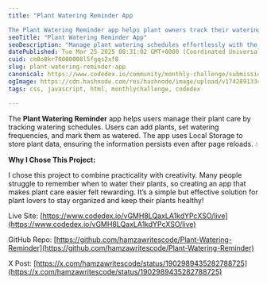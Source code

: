```yaml
---
title: "Plant Watering Reminder App

The Plant Watering Reminder app helps plant owners track their watering schedules."
seoTitle: "Plant Watering Reminder App"
seoDescription: "Manage plant watering schedules effortlessly with the Plant Watering Reminder app. Keep your plants healthy and never miss a watering again"
datePublished: Tue Mar 25 2025 08:31:02 GMT+0000 (Coordinated Universal Time)
cuid: cm8o8kr70000008l5fgqs2xf8
slug: plant-watering-reminder-app
canonical: https://www.codedex.io/community/monthly-challenge/submission/ZZCMxdkHwebjd2eTLCo8
ogImage: https://cdn.hashnode.com/res/hashnode/image/upload/v1742891334018/4ac3d76e-86f7-4412-b7ea-e530de89e429.png
tags: css, javascript, html, monthlychallenge, codedex

---
```


The **Plant Watering Reminder** app helps users manage their plant care by tracking watering schedules. Users can add plants, set watering frequencies, and mark them as watered. The app uses Local Storage to store plant data, ensuring the information persists even after page reloads. 💧

**Why I Chose This Project:**

I chose this project to combine practicality with creativity. Many people struggle to remember when to water their plants, so creating an app that makes plant care easier felt rewarding. It’s a simple but effective solution for plant lovers to stay organized and keep their plants healthy!

Live Site: [https://www.codedex.io/vGMH8LQaxLA1kdYPcXSO/live](https://www.codedex.io/vGMH8LQaxLA1kdYPcXSO/live)

GitHub Repo: [https://github.com/hamzawritescode/Plant-Watering-Reminder](https://github.com/hamzawritescode/Plant-Watering-Reminder)

X Post: [https://x.com/hamzawritescode/status/1902989435282788725](https://x.com/hamzawritescode/status/1902989435282788725)